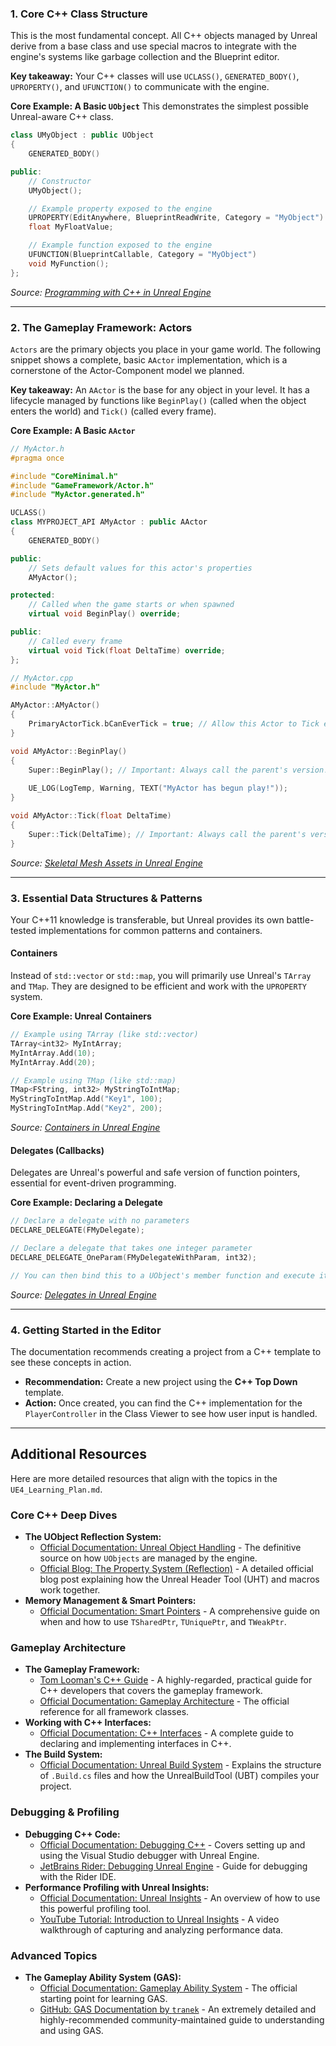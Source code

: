 ### 1. Core C++ Class Structure

This is the most fundamental concept. All C++ objects managed by Unreal derive from a base class and use special macros to integrate with the engine's systems like garbage collection and the Blueprint editor.

**Key takeaway:** Your C++ classes will use `UCLASS()`, `GENERATED_BODY()`, `UPROPERTY()`, and `UFUNCTION()` to communicate with the engine.

**Core Example: A Basic `UObject`**
This demonstrates the simplest possible Unreal-aware C++ class.

```cpp
class UMyObject : public UObject
{
    GENERATED_BODY()

public:
    // Constructor
    UMyObject();

    // Example property exposed to the engine
    UPROPERTY(EditAnywhere, BlueprintReadWrite, Category = "MyObject")
    float MyFloatValue;

    // Example function exposed to the engine
    UFUNCTION(BlueprintCallable, Category = "MyObject")
    void MyFunction();
};
```
*Source: [Programming with C++ in Unreal Engine](https://dev.epicgames.com/documentation/en-us/unreal-engine/programming-with-cplusplus-in-unreal-engine)*

---

### 2. The Gameplay Framework: Actors

`Actors` are the primary objects you place in your game world. The following snippet shows a complete, basic `AActor` implementation, which is a cornerstone of the Actor-Component model we planned.

**Key takeaway:** An `AActor` is the base for any object in your level. It has a lifecycle managed by functions like `BeginPlay()` (called when the object enters the world) and `Tick()` (called every frame).

**Core Example: A Basic `AActor`**

```cpp
// MyActor.h
#pragma once

#include "CoreMinimal.h"
#include "GameFramework/Actor.h"
#include "MyActor.generated.h"

UCLASS()
class MYPROJECT_API AMyActor : public AActor
{
    GENERATED_BODY()

public:    
    // Sets default values for this actor's properties
    AMyActor();

protected:
    // Called when the game starts or when spawned
    virtual void BeginPlay() override;

public:    
    // Called every frame
    virtual void Tick(float DeltaTime) override;
};

// MyActor.cpp
#include "MyActor.h"

AMyActor::AMyActor()
{
    PrimaryActorTick.bCanEverTick = true; // Allow this Actor to Tick each frame
}

void AMyActor::BeginPlay()
{
    Super::BeginPlay(); // Important: Always call the parent's version!
    
    UE_LOG(LogTemp, Warning, TEXT("MyActor has begun play!"));
}

void AMyActor::Tick(float DeltaTime)
{
    Super::Tick(DeltaTime); // Important: Always call the parent's version!
}
```
*Source: [Skeletal Mesh Assets in Unreal Engine](https://dev.epicgames.com/documentation/en-us/unreal-engine/skeletal-mesh-assets-in-unreal-engine_application_version=5)*

---

### 3. Essential Data Structures & Patterns

Your C++11 knowledge is transferable, but Unreal provides its own battle-tested implementations for common patterns and containers.

#### Containers
Instead of `std::vector` or `std::map`, you will primarily use Unreal's `TArray` and `TMap`. They are designed to be efficient and work with the `UPROPERTY` system.

**Core Example: Unreal Containers**
```cpp
// Example using TArray (like std::vector)
TArray<int32> MyIntArray;
MyIntArray.Add(10);
MyIntArray.Add(20);

// Example using TMap (like std::map)
TMap<FString, int32> MyStringToIntMap;
MyStringToIntMap.Add("Key1", 100);
MyStringToIntMap.Add("Key2", 200);
```
*Source: [Containers in Unreal Engine](https://dev.epicgames.com/documentation/en-us/unreal-engine/programming-with-cplusplus-in-unreal-engine)*

#### Delegates (Callbacks)
Delegates are Unreal's powerful and safe version of function pointers, essential for event-driven programming.

**Core Example: Declaring a Delegate**
```cpp
// Declare a delegate with no parameters
DECLARE_DELEGATE(FMyDelegate);

// Declare a delegate that takes one integer parameter
DECLARE_DELEGATE_OneParam(FMyDelegateWithParam, int32);

// You can then bind this to a UObject's member function and execute it later.
```
*Source: [Delegates in Unreal Engine](https://dev.epicgames.com/documentation/en-us/unreal-engine/programming-with-cplusplus-in-unreal-engine)*

---

### 4. Getting Started in the Editor

The documentation recommends creating a project from a C++ template to see these concepts in action.

*   **Recommendation:** Create a new project using the **C++ Top Down** template.
*   **Action:** Once created, you can find the C++ implementation for the `PlayerController` in the Class Viewer to see how user input is handled.

---

## Additional Resources

Here are more detailed resources that align with the topics in the `UE4_Learning_Plan.md`.

### Core C++ Deep Dives

*   **The UObject Reflection System:**
    *   [Official Documentation: Unreal Object Handling](https://dev.epicgames.com/documentation/en-us/unreal-engine/programming-with-cplusplus-in-unreal-engine) - The definitive source on how `UObjects` are managed by the engine.
    *   [Official Blog: The Property System (Reflection)](https://unrealengine.com/en-US/blog/unreal-property-system-reflection) - A detailed official blog post explaining how the Unreal Header Tool (UHT) and macros work together.
*   **Memory Management & Smart Pointers:**
    *   [Official Documentation: Smart Pointers](https://dev.epicgames.com/documentation/en-us/unreal-engine/cplusplus-programming/smart-pointers) - A comprehensive guide on when and how to use `TSharedPtr`, `TUniquePtr`, and `TWeakPtr`.

### Gameplay Architecture

*   **The Gameplay Framework:**
    *   [Tom Looman's C++ Guide](https://www.tomlooman.com/unreal-engine-cpp-guide/) - A highly-regarded, practical guide for C++ developers that covers the gameplay framework.
    *   [Official Documentation: Gameplay Architecture](https://epicgames.com/developers/docs/unreal-engine/gameplay-architecture) - The official reference for all framework classes.
*   **Working with C++ Interfaces:**
    *   [Official Documentation: C++ Interfaces](https://dev.epicgames.com/documentation/en-us/unreal-engine/cplusplus-programming/interfaces) - A complete guide to declaring and implementing interfaces in C++.
*   **The Build System:**
    *   [Official Documentation: Unreal Build System](https://vertexaisearch.cloud.google.com/grounding-api-redirect/AUZIYQEKDO0HunVzEJtTne-VkEqVAlWc_5CQbZlUJqql0o66U8WI7UTZGa1R7wh_iMOFuCPdGAORWByfw5JaOaN2oHzvheICMf7hdHofLMpCvBd1Gvc0h7czxftj29qJzUIgC9XXSSJoNDWyhL33pQDaBxelqYoCi9J0tftiSyq7Xt9MuwBeyfUGBqn2zN3e7qqQNCUrtk8CIuv5QaOUcqFQsd0K3Tg=) - Explains the structure of `.Build.cs` files and how the UnrealBuildTool (UBT) compiles your project.

### Debugging & Profiling

*   **Debugging C++ Code:**
    *   [Official Documentation: Debugging C++](https://docs.unrealengine.com/5.3/en-US/debugging-cpp-code-in-unreal-engine/) - Covers setting up and using the Visual Studio debugger with Unreal Engine.
    *   [JetBrains Rider: Debugging Unreal Engine](https://www.jetbrains.com/help/rider/Debugging_Unreal_Engine_Project.html) - Guide for debugging with the Rider IDE.
*   **Performance Profiling with Unreal Insights:**
    *   [Official Documentation: Unreal Insights](https://vertexaisearch.cloud.google.com/grounding-api-redirect/AUZIYQGUdC7Ha17rpqUroW2yD-HVXxsRPOYkvCBKuqiM9B9jeYOkh7vwA9047vIlWqECKX_dJdicJJXf4jQn-JOEvO6AKYpDr28Z6Hw4DAN_ow8b8LALX8Yby38344PmW-AXIPVuZexA2jWuxsM7WTApzHIYJt6x2rbB4eHZLk4wC1FzYUYzo1PUtUm1nOhxNLvaA-M4_JKYkZMo) - An overview of how to use this powerful profiling tool.
    *   [YouTube Tutorial: Introduction to Unreal Insights](https://www.youtube.com/watch?v=J3i-9tH1HwM) - A video walkthrough of capturing and analyzing performance data.

### Advanced Topics

*   **The Gameplay Ability System (GAS):**
    *   [Official Documentation: Gameplay Ability System](https://dev.epicgames.com/documentation/en-us/unreal-engine/gameplay-ability-system-for-unreal-engine) - The official starting point for learning GAS.
    *   [GitHub: GAS Documentation by `tranek`](https://github.com/tranek/GASDocumentation) - An extremely detailed and highly-recommended community-maintained guide to understanding and using GAS.
